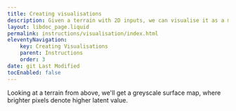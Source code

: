 ```yaml
---
title: Creating visualisations
description: Given a terrain with 2D inputs, we can visualise it as a map.
layout: libdoc_page.liquid
permalink: instructions/visualisation/index.html
eleventyNavigation:
    key: Creating Visualisations
    parent: Instructions
    order: 3
date: git Last Modified
tocEnabled: false
---
```



Looking at a terrain from above, we'll get a greyscale surface map, where brighter pixels denote higher latent value.